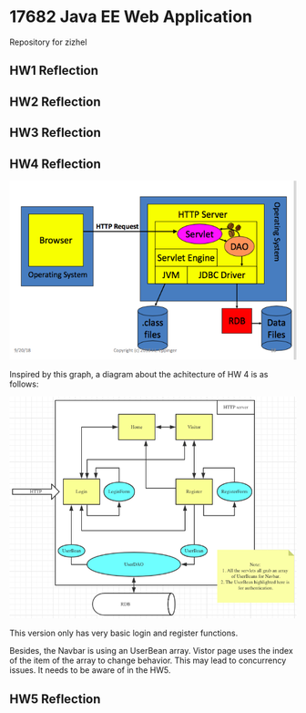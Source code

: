 # 17682 Java EE Web Application
Repository for zizhel


## HW1 Reflection

## HW2 Reflection

## HW3 Reflection

## HW4 Reflection


![alt text](https://github.com/Lucas12138/JavaEE-Web-Application/blob/master/hw4/web-service-architecture.png "web-service-architecture")

Inspired by this graph, a diagram about the achitecture of HW 4 is as follows:

![alt text](https://github.com/Lucas12138/JavaEE-Web-Application/blob/master/hw4/hw4-architecture.png "hw4-architecture")

This version only has very basic login and register functions.

Besides, the Navbar is using an UserBean array. Vistor page uses the index of the item of the array to change behavior.
This may lead to concurrency issues. It needs to be aware of in the HW5.

## HW5 Reflection